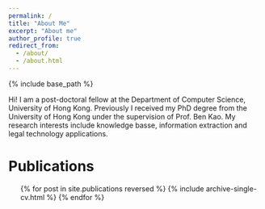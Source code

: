 ```yaml
---
permalink: /
title: "About Me"
excerpt: "About me"
author_profile: true
redirect_from: 
  - /about/
  - /about.html
---
```


{% include base_path %}

Hi! I am a post-doctoral fellow at the Department of Computer Science, University of Hong Kong. Previously I received my PhD degree from the University of Hong Kong under the supervision of Prof. Ben Kao. My research interests include knowledge basse, information extraction and legal technology applications.

Publications
======
  <ul>{% for post in site.publications reversed %}
	{% include archive-single-cv.html %}
  {% endfor %}</ul>
